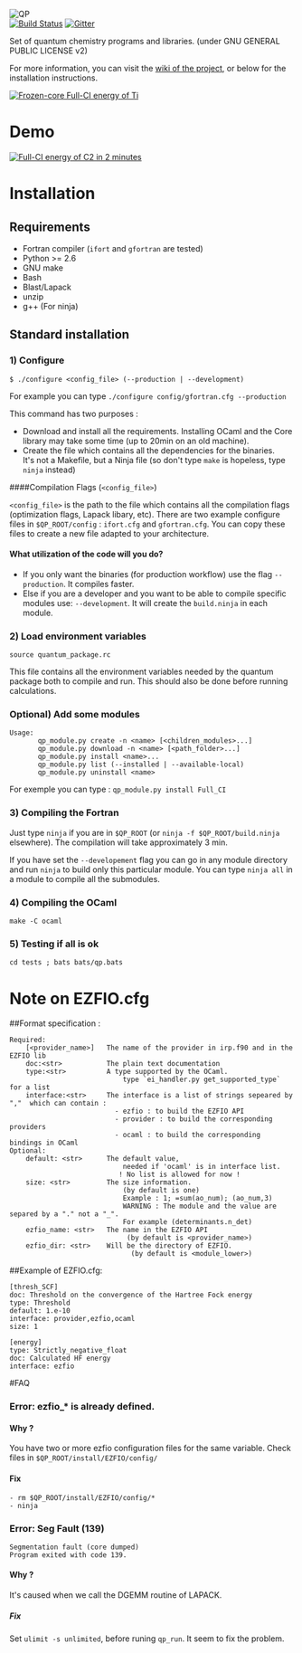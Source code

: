 ![QP](https://raw.githubusercontent.com/LCPQ/quantum_package/master/data/qp.png)     
[![Build Status](https://travis-ci.org/LCPQ/quantum_package.svg?branch=master)](https://travis-ci.org/LCPQ/quantum_package)
[![Gitter](https://badges.gitter.im/Join%20Chat.svg)](https://gitter.im/LCPQ/quantum_package?utm_source=badge&utm_medium=badge&utm_campaign=pr-badge&utm_content=badge)

Set of quantum chemistry programs and libraries. 
(under GNU GENERAL PUBLIC LICENSE v2)

For more information, you can visit the [wiki of the project](http://github.com/LCPQ/quantum_package/wiki>), or below for the installation instructions.

[![Frozen-core Full-CI energy of Ti](https://raw.githubusercontent.com/LCPQ/quantum_package/master/data/Titanium.png)](https://raw.githubusercontent.com/LCPQ/quantum_package/master/data/Titanium.png "Convergence of Ti in cc-pv{DTQ}Z")

Demo
====

[![Full-CI energy of C2 in 2 minutes](https://i.vimeocdn.com/video/555047954_295x166.jpg)](https://vimeo.com/scemama/quantum_package_demo "Quantum Package Demo")


# Installation


## Requirements
* Fortran compiler (`ifort` and `gfortran` are tested)
* Python >= 2.6
* GNU make
* Bash
* Blast/Lapack
* unzip
* g++ (For ninja)

## Standard installation

### 1) Configure

    $ ./configure <config_file> (--production | --development)

For example you can type `./configure config/gfortran.cfg --production`

This command has two purposes :

 - Download and install all the requirements.
   Installing OCaml and the Core library may take some time (up to 20min on an old machine).
 - Create the file which contains all the dependencies for the binaries.  
   It's not a Makefile, but a Ninja file (so don't type `make` is hopeless, type `ninja` instead)

####Compilation Flags (`<config_file>`)

`<config_file>` is the path to the file which contains all the compilation flags (optimization flags, Lapack libary, etc). There are two example configure files in  ``$QP_ROOT/config`` : ``ifort.cfg`` and ``gfortran.cfg``.  You can copy these files to create a new file adapted to your architecture. 

#### What utilization of the code will you do?

* If you only want the binaries (for production workflow) use the flag
  `--production`. It compiles faster. 
* Else if you are a developer and you want to be able to compile specific modules use: `--development`. It will create the `build.ninja` in each module.

### 2) Load environment variables
 
    source quantum_package.rc
    
This file contains all the environment variables needed by the quantum package both to compile and run. This should also be done before running calculations.

### Optional) Add some modules

```
Usage:
       qp_module.py create -n <name> [<children_modules>...]
       qp_module.py download -n <name> [<path_folder>...]
       qp_module.py install <name>...
       qp_module.py list (--installed | --available-local)
       qp_module.py uninstall <name>
```

 For exemple you can type :
`qp_module.py install Full_CI`

### 3) Compiling the Fortran

Just type `ninja` if you are in `$QP_ROOT` (or `ninja -f $QP_ROOT/build.ninja` elsewhere). The compilation will take approximately 3 min.

If you have set the `--developement` flag you can go in any module directory and run `ninja` to build only this particular module. You can type `ninja all` in a module to compile all the submodules.


### 4) Compiling the OCaml

    make -C ocaml

### 5) Testing if all is ok

    cd tests ; bats bats/qp.bats 



# Note on EZFIO.cfg

##Format specification :

```
Required:
    [<provider_name>]   The name of the provider in irp.f90 and in the EZFIO lib
    doc:<str>           The plain text documentation
    type:<str>          A type supported by the OCaml.
                            type `ei_handler.py get_supported_type` for a list
    interface:<str>     The interface is a list of strings sepeared by ","  which can contain :
                          - ezfio : to build the EZFIO API
                          - provider : to build the corresponding providers 
                          - ocaml : to build the corresponding bindings in OCaml
Optional:
    default: <str>      The default value,
                            needed if 'ocaml' is in interface list.
                           ! No list is allowed for now !
    size: <str>         The size information.
                            (by default is one)
                            Example : 1; =sum(ao_num); (ao_num,3)
                            WARNING : The module and the value are separed by a "." not a "_".
                            For example (determinants.n_det)
    ezfio_name: <str>   The name in the EZFIO API
                             (by default is <provider_name>)
    ezfio_dir: <str>    Will be the directory of EZFIO.
                              (by default is <module_lower>)
```

##Example of EZFIO.cfg:

```
[thresh_SCF]
doc: Threshold on the convergence of the Hartree Fock energy
type: Threshold
default: 1.e-10
interface: provider,ezfio,ocaml
size: 1

[energy]
type: Strictly_negative_float
doc: Calculated HF energy
interface: ezfio
```

#FAQ

### Error: ezfio_* is already defined.

#### Why ?

You have two or more ezfio configuration files for the same variable. Check files in `$QP_ROOT/install/EZFIO/config/`

#### Fix

    - rm $QP_ROOT/install/EZFIO/config/*
    - ninja 
    

### Error: Seg Fault (139)

```
Segmentation fault (core dumped)
Program exited with code 139.
```

#### Why ?

It's caused when we call the DGEMM routine of LAPACK. 

##### Fix

Set `ulimit -s unlimited`, before runing `qp_run`. It seem to fix the problem.

